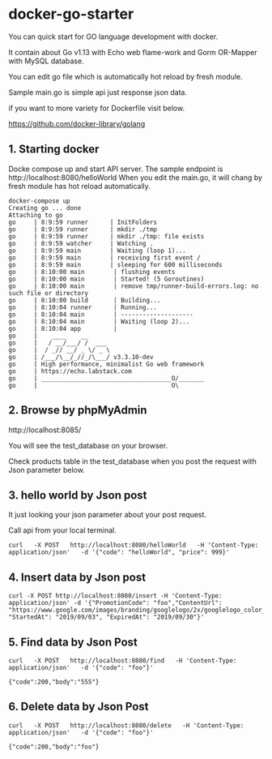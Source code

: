 # docker-go-starter

You can quick start for GO language development with docker.

It contain about Go v1.13 with Echo web flame-work and Gorm OR-Mapper with MySQL database.

You can edit go file which is automatically hot reload by fresh module.

Sample main.go is simple api just response json data. 

if you want to more variety for Dockerfile visit below.

https://github.com/docker-library/golang

## 1. Starting docker
Docke compose up and start API server. The sample endpoint is http://localhost:8080/helloWorld
When you edit the main.go, it will chang by fresh module has hot reload automatically.
```cassandraql
docker-compose up
Creating go ... done
Attaching to go
go     | 8:9:59 runner      | InitFolders
go     | 8:9:59 runner      | mkdir ./tmp
go     | 8:9:59 runner      | mkdir ./tmp: file exists
go     | 8:9:59 watcher     | Watching .
go     | 8:9:59 main        | Waiting (loop 1)...
go     | 8:9:59 main        | receiving first event /
go     | 8:9:59 main        | sleeping for 600 milliseconds
go     | 8:10:00 main        | flushing events
go     | 8:10:00 main        | Started! (5 Goroutines)
go     | 8:10:00 main        | remove tmp/runner-build-errors.log: no such file or directory
go     | 8:10:00 build       | Building...
go     | 8:10:04 runner      | Running...
go     | 8:10:04 main        | --------------------
go     | 8:10:04 main        | Waiting (loop 2)...
go     | 8:10:04 app         |
go     |    ____    __
go     |   / __/___/ /  ___
go     |  / _// __/ _ \/ _ \
go     | /___/\__/_//_/\___/ v3.3.10-dev
go     | High performance, minimalist Go web framework
go     | https://echo.labstack.com
go     | ____________________________________O/_______
go     |                                     O\

``` 
## 2. Browse by phpMyAdmin

http://localhost:8085/

You will see the test_database on your browser.

Check products table in the test_database when you post the request with Json parameter below.

## 3. hello world by Json post
It just looking your json parameter about your post request.
 
Call api from your local terminal.
```
curl   -X POST   http://localhost:8080/helloWorld   -H 'Content-Type: application/json'   -d '{"code": "helloWorld", "price": 999}'
```

## 4. Insert data by Json post
```cassandraql
curl -X POST http://localhost:8080/insert -H 'Content-Type: application/json' -d '{"PromotionCode": "foo","ContentUrl": "https://www.google.com/images/branding/googlelogo/2x/googlelogo_color_272x92dp.png", "StartedAt": "2019/09/03", "ExpiredAt": "2019/09/30"}'
```

## 5. Find data by Json Post
```cassandraql
curl   -X POST   http://localhost:8080/find   -H 'Content-Type: application/json'   -d '{"code": "foo"}'

{"code":200,"body":"555"}
```

## 6. Delete data by Json Post
```cassandraql
curl   -X POST   http://localhost:8080/delete   -H 'Content-Type: application/json'   -d '{"code": "foo"}'

{"code":200,"body":"foo"}
```